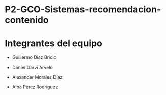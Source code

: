 # P2-GCO-Sistemas-recomendacion-contenido

# Integrantes del equipo
- Guillermo Díaz Bricio

- Daniel Garvi Arvelo

- Alexander Morales Díaz

- Alba Pérez Rodríguez